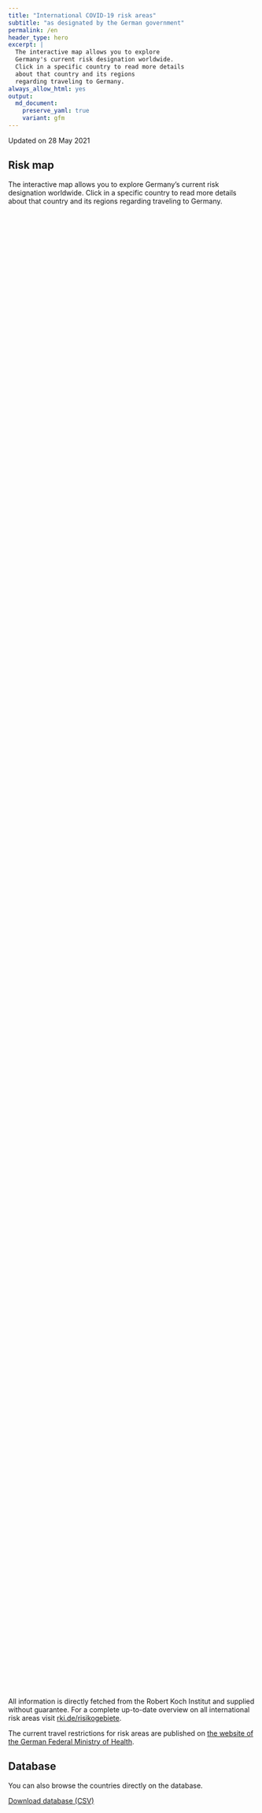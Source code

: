```yaml
---
title: "International COVID-19 risk areas"
subtitle: "as designated by the German government"
permalink: /en
header_type: hero
excerpt: |
  The interactive map allows you to explore
  Germany's current risk designation worldwide.
  Click in a specific country to read more details
  about that country and its regions
  regarding traveling to Germany.
always_allow_html: yes
output: 
  md_document:
    preserve_yaml: true
    variant: gfm
---
```


<!-- Modify _R/index_es.Rmd file instead -->

<p class="text-right font-weight-bold">

Updated on 28 May 2021

</p>

## Risk map

The interactive map allows you to explore Germany’s current risk
designation worldwide. Click in a specific country to read more details
about that country and its regions regarding traveling to Germany.

<div id="leaflet" class="leaflet html-widget" style="width:100%;height:75vh;">

</div>

<script src="https://corona-atlas.de/assets/data/locale_en.js"></script>

<script src="https://corona-atlas.de/assets/js/map.js"></script>

All information is directly fetched from the Robert Koch Institut and
supplied without guarantee. For a complete up-to-date overview on all
international risk areas visit
[rki.de/risikogebiete](https://rki.de/risikogebiete).

The current travel restrictions for risk areas are published on [the
website of the German Federal Ministry of
Health](https://www.bundesgesundheitsministerium.de/en/coronavirus/current-information-for-travellers).

## Database

You can also browse the countries directly on the database.

<div id="reactable" class="reactable html-widget" style="width:auto;height:auto;"></div>
<script type="application/json" data-for="reactable">{"x":{"tag":{"name":"Reactable","attribs":{"data":{"Country/Region":["Afghanistan","Angola","Albania","Andorra","United Arab Emirates","Argentina","Armenia","Antigua and Barbuda","Australia","Austria","Azerbaijan","Burundi","Belgium","Benin","Burkina Faso","Bangladesh","Bulgaria","Bahrain","Bahamas","Bosnia and Herzegovina","Belarus","Belize","Bolivia","Brazil","Barbados","Brunei","Bhutan","Botswana","Central African Republic","Canada","Switzerland","Chile","China","Cote D'Ivoire","Cameroon","Democratic Republic of The Congo","Congo","Colombia","Comoros","Cape Verde","Costa Rica","Cuba","Cyprus","Czechia","Germany","Djibouti","Dominica","Denmark","Dominican Republic","Algeria","Ecuador","Egypt","Eritrea","Spain","Estonia","Ethiopia","Finland","Fiji","France","Micronesia","Gabon","United Kingdom","Georgia","Ghana","Guinea","Gambia","Guinea-Bissau","Equatorial Guinea","Greece","Grenada","Guatemala","Guyana","Hong Kong","Honduras","Croatia","Haiti","Hungary","Indonesia","India","Ireland","Iran","Iraq","Iceland","Israel","Italy","Jamaica","Jordan","Japan","Kazakhstan","Kenya","Kyrgyzstan","Cambodia","Kiribati","Saint Kitts and Nevis","South Korea","Kuwait","Laos","Lebanon","Liberia","Libya","Saint Lucia","Liechtenstein","Sri Lanka","Lesotho","Lithuania","Luxembourg","Latvia","Morocco","Monaco","Moldova","Madagascar","Maldives","Mexico","Marshall Islands","North Macedonia","Mali","Malta","Myanmar/Burma","Montenegro","Mongolia","Mozambique","Mauritania","Mauritius","Malawi","Malaysia","Namibia","New Caledonia","Niger","Nigeria","Nicaragua","Niue","Netherlands","Norway","Nepal","Nauru","New Zealand","Oman","Pakistan","Panama","Peru","Philippines","Palau","Papua New Guinea","Poland","North Korea","Portugal","Paraguay","Palestine","Qatar","Romania","Russian Federation","Rwanda","Saudi Arabia","Sudan","Senegal","Singapore","Solomon Islands","Sierra Leone","El Salvador","San Marino","Somalia","Serbia","South Sudan","Sao Tome and Principe","Suriname","Slovakia","Slovenia","Sweden","Eswatini","Seychelles","Syria","Chad","Togo","Thailand","Tajikistan","Turkmenistan","Timor-Leste","Tonga","Trinidad and Tobago","Tunisia","Turkey","Tuvalu","United Republic of Tanzania","Uganda","Ukraine","Uruguay","United States","Uzbekistan","Vatican City","Saint Vincent and The Grenadines","Venezuela","Vietnam","Vanuatu","Samoa","Kosovo","Yemen","South Africa","Zambia","Zimbabwe"],"Risk level":["Risk area","Risk area","Not risk area","Risk area","Risk area","High incidence area","Risk area","Not risk area","Not risk area","Risk area (partially)","Risk area","Risk area","Risk area","Risk area","Risk area","Risk area","Not risk area","High incidence area","Risk area","Risk area","Risk area","Risk area","High incidence area","Variant of concern","Not risk area","Not risk area","Risk area","Variant of concern","Risk area","Risk area","Risk area","High incidence area","Not risk area","Risk area","Risk area","Risk area","Risk area","High incidence area","Risk area","High incidence area","High incidence area","Risk area","Risk area","Risk area",null,"Risk area","Not risk area","Risk area (partially)","Risk area","Risk area","High incidence area","High incidence area","Risk area","Risk area (partially)","Risk area","Risk area","Not risk area","Not risk area","Risk area","Not risk area","Risk area","Variant of concern","High incidence area","Risk area","Risk area","Risk area","Risk area","Risk area","Risk area","Not risk area","Risk area","Risk area","Not risk area","Risk area","Risk area","Risk area","Not risk area","Risk area","Variant of concern","Risk area (partially)","High incidence area","Risk area","Not risk area","Not risk area","Risk area","Not risk area","Risk area","Not risk area","Risk area","Risk area","Risk area","Not risk area","Not risk area","Not risk area","Not risk area","High incidence area","Not risk area","Risk area","Risk area","Risk area","Risk area","Not risk area","Risk area","Variant of concern","High incidence area","Risk area","Risk area","Risk area","Not risk area","Risk area","Risk area","High incidence area","High incidence area","Not risk area","Risk area","Risk area","Not risk area","Not risk area","Risk area","Risk area","Variant of concern","Risk area","Not risk area","Variant of concern","Risk area","Risk area","Not risk area","Risk area","Risk area","Risk area","Not risk area","Risk area","Risk area (partially)","Variant of concern","Not risk area","Not risk area","Risk area","Risk area","Risk area","High incidence area","Risk area","Not risk area","Risk area","Not risk area","Risk area","Risk area (partially)","High incidence area","Risk area","High incidence area","Not risk area","Risk area","Not risk area","Risk area","High incidence area","Risk area","Not risk area","Not risk area","Risk area","Risk area","Not risk area","Risk area","Risk area","Risk area","Not risk area","High incidence area","Not risk area","Risk area","High incidence area","Variant of concern","High incidence area","High incidence area","Risk area","Risk area","Not risk area","Risk area","Risk area","Risk area","Not risk area","High incidence area","High incidence area","High incidence area","Not risk area","High incidence area","Not risk area","Risk area","High incidence area","Risk area","Risk area","Risk area","Not risk area","Risk area","Not risk area","Not risk area","Not risk area","Risk area","Risk area","Variant of concern","Variant of concern","Variant of concern"],"Details":["since 21 Feb 2021","since 15 Jun 2020",null,"since 23 May 2021","since 18 Apr 2021","since 18 Apr 2021","since 09 May 2021",null,null,"since 01 Nov 2020. The following regions are excluded: -Jungholz; -Mittelberg","since 15 Jun 2020","since 15 Jun 2020","since 30 Sep 2020","since 15 Jun 2020","since 15 Jun 2020","since 15 Jun 2020",null,"since 14 Feb 2021","since 25 Apr 2021","since 16 May 2021","since 15 Jun 2020","since 15 Jun 2020","since 24 Jan 2021","since 19 Jan 2021",null,null,"since 15 Jun 2020","since 07 Feb 2021","since 15 Jun 2020","since 15 Nov 2020","since 24 Oct 2020","since 03 Apr 2021",null,"since 15 Jun 2020","since 15 Jun 2020","since 15 Jun 2020","since 15 Jun 2020","since 24 Jan 2021","since 15 Jun 2020","since 25 Apr 2021","since 09 May 2021","since 28 Feb 2021","since 30 May 2021","since 02 May 2021",null,"since 15 Jun 2020",null,"since 28 Mar 2021. The following regions are excluded: -Faroes; -Greenland","since 30 May 2021","since 15 Jun 2020","since 31 Jan 2021","since 24 Jan 2021","since 15 Jun 2020","since 14 Aug 2020. The risk designation applies to the following regions: -Andalusia, since 14 Aug 2020; -Aragon, since 31 Jul 2020; -Basque Country, since 14 Aug 2020; -Castile and Leon, since 14 Aug 2020; -Catalonia, since 31 Jul 2020; -La Rioja, since 03 Apr 2021; -Madrid, since 14 Aug 2020; -Melilla, since 14 Aug 2020; -Navarre, since 31 Jul 2020","since 16 May 2021","since 15 Jun 2020",null,null,"since 23 May 2021",null,"since 15 Jun 2020","since 23 May 2021","since 09 May 2021","since 15 Jun 2020","since 15 Jun 2020","since 15 Jun 2020","since 15 Jun 2020","since 15 Jun 2020","since 07 Mar 2021",null,"since 15 Jun 2020","since 15 Jun 2020",null,"since 15 Jun 2020","since 23 May 2021","since 15 Jun 2020",null,"since 15 Jun 2020","since 26 Apr 2021","since 21 Mar 2021. The risk designation applies to the following regions: -Border, since 21 Mar 2021; -Dublin, since 21 Mar 2021; -Mid-East, since 21 Mar 2021","since 24 Jan 2021","since 15 Jun 2020",null,null,"since 08 Nov 2020",null,"since 16 May 2021",null,"since 15 Jun 2020","since 15 Jun 2020","since 15 Jun 2020",null,null,null,null,"since 21 Mar 2021",null,"since 16 May 2021","since 15 Jun 2020","since 15 Jun 2020","since 23 May 2021",null,"since 16 May 2021","since 31 Jan 2021","since 02 May 2021","since 25 Sep 2020","since 11 Apr 2021","since 15 Jun 2020",null,"since 25 Apr 2021","since 15 Jun 2020","since 09 May 2021","since 24 Jan 2021",null,"since 16 May 2021","since 15 Jun 2020",null,null,"since 09 May 2021","since 23 May 2021","since 07 Feb 2021","since 15 Jun 2020",null,"since 07 Feb 2021","since 09 May 2021","since 14 Feb 2021",null,"since 15 Jun 2020","since 15 Jun 2020","since 15 Jun 2020",null,"since 30 May 2021","since 08 Nov 2020. The risk designation applies to the following regions: -Agder, since 02 May 2021; -Innlandet, since 30 May 2021; -Oslo, since 08 Nov 2020; -Vestfold og Telemark, since 09 May 2021; -Viken, since 15 Nov 2020","since 16 May 2021",null,null,"since 23 May 2021","since 15 Jun 2020","since 28 Feb 2021","since 03 Apr 2021","since 15 Jun 2020",null,"since 17 Jun 2020",null,"since 15 Jun 2020","since 14 Mar 2021. The risk designation applies to the following regions: -Azores, since 18 Apr 2021; -Madeira, since 14 Mar 2021","since 21 Mar 2021","since 16 May 2021","since 25 Apr 2021",null,"since 15 Jun 2020",null,"since 15 Jun 2020","since 31 Jan 2021","since 15 Jun 2020",null,null,"since 15 Jun 2020","since 15 Jun 2020",null,"since 15 Jun 2020","since 16 May 2021","since 15 Jun 2020",null,"since 23 May 2021",null,"since 23 May 2021","since 07 Mar 2021","since 31 Jan 2021","since 14 Feb 2021","since 31 Jan 2021","since 15 Jun 2020","since 15 Jun 2020",null,"since 15 Jun 2020","since 17 Jun 2020","since 17 Jun 2020",null,"since 23 May 2021","since 25 Apr 2021","since 11 Apr 2021",null,"since 14 Mar 2021",null,"since 16 May 2021","since 21 Mar 2021","since 07 Mar 2021","since 15 Jun 2020","since 01 Nov 2020",null,"since 15 Jun 2020",null,null,null,"since 16 May 2021","since 15 Jun 2020","since 13 Jan 2021","since 07 Feb 2021","since 07 Feb 2021"]},"columns":[{"accessor":"Country/Region","name":"Country/Region","type":"character"},{"accessor":"Risk level","name":"Risk level","type":"character"},{"accessor":"Details","name":"Details","type":"character"}],"filterable":true,"searchable":true,"defaultPageSize":10,"showPageSizeOptions":true,"pageSizeOptions":[10,25,50,100],"paginationType":"jump","showPageInfo":true,"minRows":1,"striped":true,"dataKey":"6e440f18593c1f84f3b6aa3bb193559e","key":"6e440f18593c1f84f3b6aa3bb193559e"},"children":[]},"class":"reactR_markup"},"evals":[],"jsHooks":[]}</script>

<p class="text-center my-5">

<a href="assets/dist/db_countries_risk_en.csv" class="btn btn-primary">Download
database (CSV)</a>

</p>
